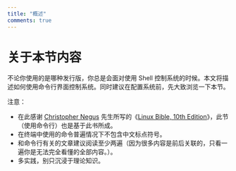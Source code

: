 ```yaml
---
title: "概述"
comments: true
---
```


# 关于本节内容

不论你使用的是哪种发行版，你总是会面对使用 Shell 控制系统的时候。本文将描述如何使用命令行界面控制系统。同时建议在配置系统前，先大致浏览一下本节。

注意：

- 在此感谢 [Christopher Negus](https://www.wiley.com/en-us/search?pq=%7Crelevance%7Cauthor%3AChristopher+Negus) 先生所写的《[Linux Bible, 10th Edition](https://www.wiley.com/en-us/Linux+Bible%2C+10th+Edition-p-9781119578895)》，此节（使用命令行）也是基于此书所成。
- 在终端中使用的命令普遍情况下不包含中文标点符号。
- 和命令行有关的文章建议阅读至少两遍（因为很多内容是前后关联的，只看一遍你是无法完全看懂的全部内容。）。
- 多实践，别只沉浸于理论知识。